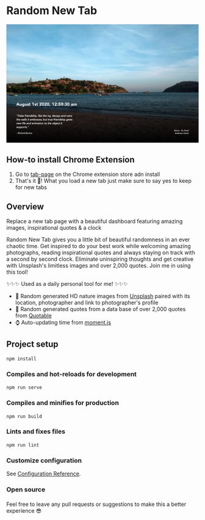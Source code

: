 # Random New Tab
![New Tab Screenshot](src/assets/screenshot.png)
## How-to install Chrome Extension
1) Go to [tab-page](https://chrome.google.com/webstore/detail) on the Chrome extension store adn install
2) That's it 🎉! What you load a new tab just make sure to say yes to keep for new tabs
## Overview
Replace a new tab page with a beautiful dashboard featuring amazing images, inspirational quotes & a clock

Random New Tab gives you a little bit of beautiful randomness in an ever chaotic time. Get inspired to do your best work while welcoming amazing photographs, reading inspirational quotes and always staying on track with a second by second clock.  Eliminate uninspiring thoughts and get creative with Unsplash's limitless images and over 2,000 quotes. Join me in using this tool!

✨✨✨ Used as a daily personal tool for me! ✨✨✨

- 📸 Random generated HD nature images from [Unsplash](https://unsplash.com/) paired with its location, photographer and link to photographer's profile
- 📣 Random generated quotes from a data base of over 2,000 quotes from [Quotable](https://github.com/lukePeavey/quotable)
- ⌚️ Auto-updating time from [moment.js](https://momentjs.com/)

## Project setup
```
npm install
```

### Compiles and hot-reloads for development
```
npm run serve
```

### Compiles and minifies for production
```
npm run build
```

### Lints and fixes files
```
npm run lint
```

### Customize configuration
See [Configuration Reference](https://cli.vuejs.org/config/).

### Open source
#### 
Feel free to leave any pull requests or suggestions to make this a better experience 😎
